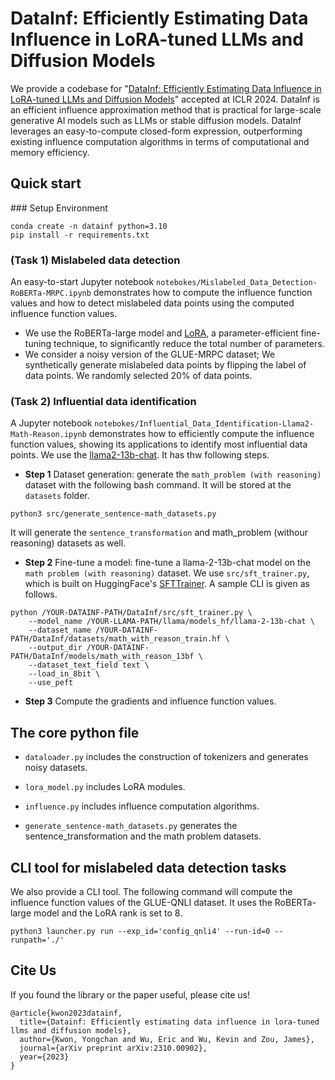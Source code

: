 # DataInf: Efficiently Estimating Data Influence in LoRA-tuned LLMs and Diffusion Models

We provide a codebase for "[DataInf: Efficiently Estimating Data Influence in LoRA-tuned LLMs and Diffusion Models](https://arxiv.org/abs/2310.00902)" accepted at ICLR 2024. DataInf is an efficient influence approximation method that is practical for large-scale generative AI models such as LLMs or stable diffusion models. DataInf leverages an easy-to-compute closed-form expression, outperforming existing influence computation algorithms in terms of computational and memory efficiency.

## Quick start 

### Setup Environment
```
conda create -n datainf python=3.10
pip install -r requirements.txt
```

### (Task 1) Mislabeled data detection

An easy-to-start Jupyter notebook `notebokes/Mislabeled_Data_Detection-RoBERTa-MRPC.ipynb` demonstrates how to compute the influence function values and how to detect mislabeled data points using the computed influence function values. 
 - We use the RoBERTa-large model and [LoRA](https://arxiv.org/abs/2106.09685), a parameter-efficient fine-tuning technique, to significantly reduce the total number of parameters. 
 - We consider a noisy version of the GLUE-MRPC dataset; We synthetically generate mislabeled data points by flipping the label of data points. We randomly selected 20% of data points. 

### (Task 2) Influential data identification 
A Jupyter notebook `notebokes/Influential_Data_Identification-Llama2-Math-Reason.ipynb` demonstrates how to efficiently compute the influence function values, showing its applications to identify most influential data points. We use the [llama2-13b-chat](https://huggingface.co/meta-llama/Llama-2-13b-chat-hf). It has thw following steps.

- **Step 1** Dataset generation: generate the `math_problem (with reasoning)` dataset with the following bash command. It will be stored at the `datasets` folder. 
```
python3 src/generate_sentence-math_datasets.py
```
It will generate the `sentence_transformation` and math_problem (withour reasoning) datasets as well.

- **Step 2** Fine-tune a model: fine-tune a llama-2-13b-chat model on the `math problem (with reasoning)` dataset. We use `src/sft_trainer.py`, which is built on HuggingFace's [SFTTrainer](https://github.com/huggingface/trl/blob/main/examples/scripts/sft.py). A sample CLI is given as follows.
```
python /YOUR-DATAINF-PATH/DataInf/src/sft_trainer.py \
    --model_name /YOUR-LLAMA-PATH/llama/models_hf/llama-2-13b-chat \
    --dataset_name /YOUR-DATAINF-PATH/DataInf/datasets/math_with_reason_train.hf \
    --output_dir /YOUR-DATAINF-PATH/DataInf/models/math_with_reason_13bf \
    --dataset_text_field text \
    --load_in_8bit \
    --use_peft
```

- **Step 3** Compute the gradients and influence function values.


## The core python file 

- `dataloader.py` includes the construction of tokenizers and generates noisy datasets.

- `lora_model.py` includes LoRA modules.

- `influence.py` includes influence computation algorithms.

- `generate_sentence-math_datasets.py` generates the sentence_transformation and the math problem datasets.


## CLI tool for mislabeled data detection tasks

We also provide a CLI tool. The following command will compute the influence function values of the GLUE-QNLI dataset. It uses the RoBERTa-large model and the LoRA rank is set to 8.

```
python3 launcher.py run --exp_id='config_qnli4' --run-id=0 --runpath='./'
```

## Cite Us

If you found the library or the paper useful, please cite us!
```
@article{kwon2023datainf,
  title={Datainf: Efficiently estimating data influence in lora-tuned llms and diffusion models},
  author={Kwon, Yongchan and Wu, Eric and Wu, Kevin and Zou, James},
  journal={arXiv preprint arXiv:2310.00902},
  year={2023}
}
```
